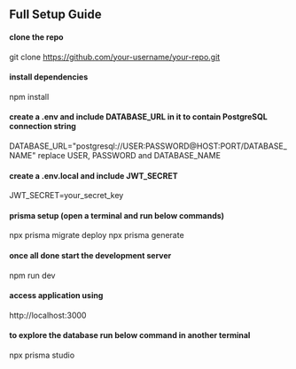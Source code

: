 ## Full Setup Guide

#### clone the repo
git clone https://github.com/your-username/your-repo.git

#### install dependencies 
npm install

#### create a .env and include DATABASE_URL in it to contain PostgreSQL connection string
DATABASE_URL="postgresql://USER:PASSWORD@HOST:PORT/DATABASE_NAME"
replace USER, PASSWORD and DATABASE_NAME

#### create a .env.local and include JWT_SECRET
JWT_SECRET=your_secret_key

#### prisma setup (open a terminal and run below commands)
npx prisma migrate deploy
npx prisma generate

#### once all done start the development server 
npm run dev

#### access application using 
http://localhost:3000

#### to explore the database run below command in another terminal 
npx prisma studio
